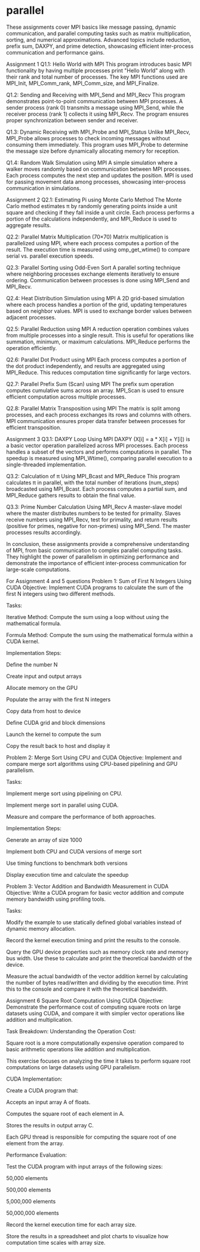 # parallel
These assignments cover MPI basics like message passing, dynamic communication, and parallel computing tasks such as matrix multiplication, sorting, and numerical approximations. Advanced topics include reduction, prefix sum, DAXPY, and prime detection, showcasing efficient inter-process communication and performance gains.


Assignment 1
Q1.1: Hello World with MPI
This program introduces basic MPI functionality by having multiple processes print "Hello World" along with their rank and total number of processes. The key MPI functions used are MPI_Init, MPI_Comm_rank, MPI_Comm_size, and MPI_Finalize.

Q1.2: Sending and Receiving with MPI_Send and MPI_Recv
This program demonstrates point-to-point communication between MPI processes. A sender process (rank 0) transmits a message using MPI_Send, while the receiver process (rank 1) collects it using MPI_Recv. The program ensures proper synchronization between sender and receiver.

Q1.3: Dynamic Receiving with MPI_Probe and MPI_Status
Unlike MPI_Recv, MPI_Probe allows processes to check incoming messages without consuming them immediately. This program uses MPI_Probe to determine the message size before dynamically allocating memory for reception.

Q1.4: Random Walk Simulation using MPI
A simple simulation where a walker moves randomly based on communication between MPI processes. Each process computes the next step and updates the position. MPI is used for passing movement data among processes, showcasing inter-process communication in simulations.

Assignment 2
Q2.1: Estimating Pi using Monte Carlo Method
The Monte Carlo method estimates π by randomly generating points inside a unit square and checking if they fall inside a unit circle. Each process performs a portion of the calculations independently, and MPI_Reduce is used to aggregate results.

Q2.2: Parallel Matrix Multiplication (70×70)
Matrix multiplication is parallelized using MPI, where each process computes a portion of the result. The execution time is measured using omp_get_wtime() to compare serial vs. parallel execution speeds.

Q2.3: Parallel Sorting using Odd-Even Sort
A parallel sorting technique where neighboring processes exchange elements iteratively to ensure ordering. Communication between processes is done using MPI_Send and MPI_Recv.

Q2.4: Heat Distribution Simulation using MPI
A 2D grid-based simulation where each process handles a portion of the grid, updating temperatures based on neighbor values. MPI is used to exchange border values between adjacent processes.

Q2.5: Parallel Reduction using MPI
A reduction operation combines values from multiple processes into a single result. This is useful for operations like summation, minimum, or maximum calculations. MPI_Reduce performs the operation efficiently.

Q2.6: Parallel Dot Product using MPI
Each process computes a portion of the dot product independently, and results are aggregated using MPI_Reduce. This reduces computation time significantly for large vectors.

Q2.7: Parallel Prefix Sum (Scan) using MPI
The prefix sum operation computes cumulative sums across an array. MPI_Scan is used to ensure efficient computation across multiple processes.

Q2.8: Parallel Matrix Transposition using MPI
The matrix is split among processes, and each process exchanges its rows and columns with others. MPI communication ensures proper data transfer between processes for efficient transposition.

Assignment 3
Q3.1: DAXPY Loop Using MPI
DAXPY (X[i] = a * X[i] + Y[i]) is a basic vector operation parallelized across MPI processes. Each process handles a subset of the vectors and performs computations in parallel. The speedup is measured using MPI_Wtime(), comparing parallel execution to a single-threaded implementation.

Q3.2: Calculation of π Using MPI_Bcast and MPI_Reduce
This program calculates π in parallel, with the total number of iterations (num_steps) broadcasted using MPI_Bcast. Each process computes a partial sum, and MPI_Reduce gathers results to obtain the final value.

Q3.3: Prime Number Calculation Using MPI_Recv
A master-slave model where the master distributes numbers to be tested for primality. Slaves receive numbers using MPI_Recv, test for primality, and return results (positive for primes, negative for non-primes) using MPI_Send. The master processes results accordingly.

In conclusion, these assignments provide a comprehensive understanding of MPI, from basic communication to complex parallel computing tasks. They highlight the power of parallelism in optimizing performance and demonstrate the importance of efficient inter-process communication for large-scale computations.

For Assignment 4 and 5 questions
Problem 1: Sum of First N Integers Using CUDA
Objective:
Implement CUDA programs to calculate the sum of the first N integers using two different methods.

Tasks:

Iterative Method: Compute the sum using a loop without using the mathematical formula.

Formula Method: Compute the sum using the mathematical formula within a CUDA kernel.

Implementation Steps:

Define the number N

Create input and output arrays

Allocate memory on the GPU

Populate the array with the first N integers

Copy data from host to device

Define CUDA grid and block dimensions

Launch the kernel to compute the sum

Copy the result back to host and display it

Problem 2: Merge Sort Using CPU and CUDA
Objective:
Implement and compare merge sort algorithms using CPU-based pipelining and GPU parallelism.

Tasks:

Implement merge sort using pipelining on CPU.

Implement merge sort in parallel using CUDA.

Measure and compare the performance of both approaches.

Implementation Steps:

Generate an array of size 1000

Implement both CPU and CUDA versions of merge sort

Use timing functions to benchmark both versions

Display execution time and calculate the speedup

Problem 3: Vector Addition and Bandwidth Measurement in CUDA
Objective:
Write a CUDA program for basic vector addition and compute memory bandwidth using profiling tools.

Tasks:

Modify the example to use statically defined global variables instead of dynamic memory allocation.

Record the kernel execution timing and print the results to the console.

Query the GPU device properties such as memory clock rate and memory bus width. Use these to calculate and print the theoretical bandwidth of the device.

Measure the actual bandwidth of the vector addition kernel by calculating the number of bytes read/written and dividing by the execution time. Print this to the console and compare it with the theoretical bandwidth.



Assignment 6 
Square Root Computation Using CUDA
Objective:
Demonstrate the performance cost of computing square roots on large datasets using CUDA, and compare it with simpler vector operations like addition and multiplication.

Task Breakdown:
Understanding the Operation Cost:

Square root is a more computationally expensive operation compared to basic arithmetic operations like addition and multiplication.

This exercise focuses on analyzing the time it takes to perform square root computations on large datasets using GPU parallelism.

CUDA Implementation:

Create a CUDA program that:

Accepts an input array A of floats.

Computes the square root of each element in A.

Stores the results in output array C.

Each GPU thread is responsible for computing the square root of one element from the array.

Performance Evaluation:

Test the CUDA program with input arrays of the following sizes:

50,000 elements

500,000 elements

5,000,000 elements

50,000,000 elements

Record the kernel execution time for each array size.

Store the results in a spreadsheet and plot charts to visualize how computation time scales with array size.
